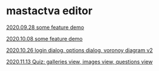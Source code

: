 # mastactva editor

[2020.09.28 some feature demo](https://youtu.be/3zJaUHvsSHw)

[2020.10.08 some feature demo](https://youtu.be/j_qogdTHk7U)

[2020.10.26 login dialog, options dialog, voronoy diagram v2](https://youtu.be/JlVwnTkHYj8)

[2020.11.13 Quiz: galleries view, images view, questions view](https://youtu.be/apXL30X4q1Y)
